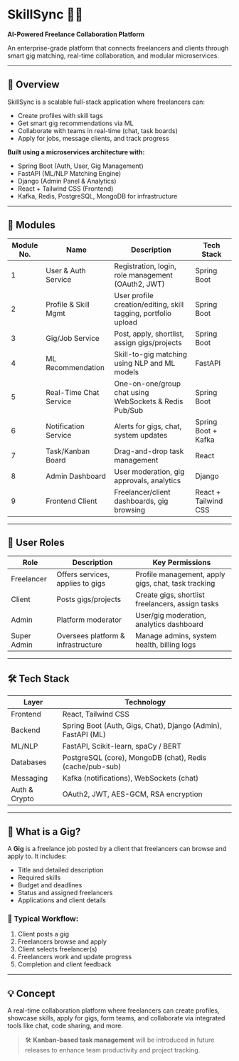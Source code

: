 # SkillSync 💼🚀  
**AI-Powered Freelance Collaboration Platform**

An enterprise-grade platform that connects freelancers and clients through smart gig matching, real-time collaboration, and modular microservices.

---

## 📌 Overview

SkillSync is a scalable full-stack application where freelancers can:

- Create profiles with skill tags  
- Get smart gig recommendations via ML  
- Collaborate with teams in real-time (chat, task boards)  
- Apply for jobs, message clients, and track progress  

**Built using a microservices architecture with:**

- Spring Boot (Auth, User, Gig Management)  
- FastAPI (ML/NLP Matching Engine)  
- Django (Admin Panel & Analytics)  
- React + Tailwind CSS (Frontend)  
- Kafka, Redis, PostgreSQL, MongoDB for infrastructure  

---

## 🧩 Modules

| Module No. | Name                    | Description                                                    | Tech Stack               |
|------------|-------------------------|----------------------------------------------------------------|--------------------------|
| 1          | User & Auth Service     | Registration, login, role management (OAuth2, JWT)             | Spring Boot              |
| 2          | Profile & Skill Mgmt    | User profile creation/editing, skill tagging, portfolio upload | Spring Boot              |
| 3          | Gig/Job Service         | Post, apply, shortlist, assign gigs/projects                   | Spring Boot              |
| 4          | ML Recommendation       | Skill-to-gig matching using NLP and ML models                  | FastAPI                  |
| 5          | Real-Time Chat Service  | One-on-one/group chat using WebSockets & Redis Pub/Sub         | Spring Boot              |
| 6          | Notification Service    | Alerts for gigs, chat, system updates                          | Spring Boot + Kafka      |
| 7          | Task/Kanban Board       | Drag-and-drop task management                                  | React                    |
| 8          | Admin Dashboard         | User moderation, gig approvals, analytics                      | Django                   |
| 9          | Frontend Client         | Freelancer/client dashboards, gig browsing                     | React + Tailwind CSS     |

---

## 👥 User Roles

| Role        | Description                         | Key Permissions                                     |
|-------------|-------------------------------------|----------------------------------------------------|
| Freelancer  | Offers services, applies to gigs    | Profile management, apply gigs, chat, task tracking |
| Client      | Posts gigs/projects                 | Create gigs, shortlist freelancers, assign tasks   |
| Admin       | Platform moderator                  | User/gig moderation, analytics dashboard           |
| Super Admin | Oversees platform & infrastructure  | Manage admins, system health, billing logs         |


---

## 🛠️ Tech Stack

| Layer        | Technology                                         |
|--------------|----------------------------------------------------|
| Frontend     | React, Tailwind CSS                                |
| Backend      | Spring Boot (Auth, Gigs, Chat), Django (Admin), FastAPI (ML) |
| ML/NLP       | FastAPI, Scikit-learn, spaCy / BERT                |
| Databases    | PostgreSQL (core), MongoDB (chat), Redis (cache/pub-sub) |
| Messaging    | Kafka (notifications), WebSockets (chat)           |
| Auth & Crypto| OAuth2, JWT, AES-GCM, RSA encryption               |

---

## 📄 What is a Gig?

A **Gig** is a freelance job posted by a client that freelancers can browse and apply to. It includes:

- Title and detailed description  
- Required skills  
- Budget and deadlines  
- Status and assigned freelancers  
- Applications and client details  

### 🔄 Typical Workflow:

1. Client posts a gig  
2. Freelancers browse and apply  
3. Client selects freelancer(s)  
4. Freelancers work and update progress  
5. Completion and client feedback  

---


## 💡 Concept

A real-time collaboration platform where freelancers can create profiles, showcase skills, apply for gigs, form teams, and collaborate via integrated tools like chat, code sharing, and more.

> 🛠️ **Kanban-based task management** will be introduced in future releases to enhance team productivity and project tracking.

